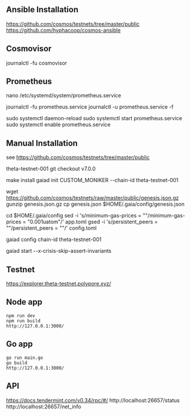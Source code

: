 ## Ansible Installation
https://github.com/cosmos/testnets/tree/master/public
https://github.com/hyphacoop/cosmos-ansible

## Cosmovisor
journalctl -fu cosmovisor

## Prometheus
nano /etc/systemd/system/prometheus.service

journalctl -fu prometheus.service
journalctl -u prometheus.service -f

sudo systemctl daemon-reload
sudo systemctl start prometheus.service
sudo systemctl enable prometheus.service

## Manual Installation

see https://github.com/cosmos/testnets/tree/master/public

theta-testnet-001
git checkout v7.0.0

make install
gaiad init CUSTOM_MONIKER --chain-id theta-testnet-001

wget https://github.com/cosmos/testnets/raw/master/public/genesis.json.gz
gunzip genesis.json.gz
cp genesis.json $HOME/.gaia/config/genesis.json

cd $HOME/.gaia/config
sed -i 's/minimum-gas-prices = ""/minimum-gas-prices = "0.001uatom"/' app.toml
gsed -i 's/persistent_peers = ""/persistent_peers = ""/' config.toml

gaiad config chain-id theta-testnet-001

gaiad start --x-crisis-skip-assert-invariants

## Testnet
https://explorer.theta-testnet.polypore.xyz/

## Node app 
```
npm run dev
npm run build
http://127.0.0.1:3000/
```

## Go app 
```
go run main.go
go build
http://127.0.0.1:3000/
```


## API
https://docs.tendermint.com/v0.34/rpc/#/
http://localhost:26657/status
http://localhost:26657/net_info
